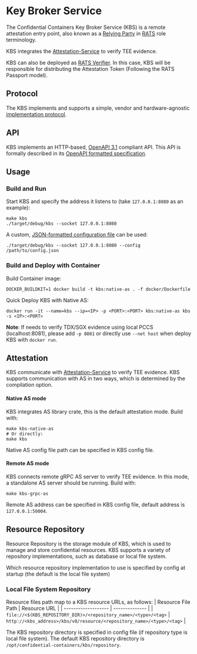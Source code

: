 # Key Broker Service

The Confidential Containers Key Broker Service (KBS) is a remote attestation
entry point, also known as a [Relying Party](https://www.ietf.org/archive/id/draft-ietf-rats-architecture-22.html)
in [RATS](https://datatracker.ietf.org/doc/draft-ietf-rats-architecture/)
role terminology.

KBS integrates the [Attestation-Service](https://github.com/confidential-containers/attestation-service) to verify TEE evidence.

KBS can also be deployed as [RATS Verifier](https://www.ietf.org/archive/id/draft-ietf-rats-architecture-22.html).
In this case, KBS will be responsible for distributing the Attestation Token (Following the RATS Passport model).

## Protocol

The KBS implements and supports a simple, vendor and hardware-agnostic
[implementation protocol](https://github.com/confidential-containers/kbs/blob/main/docs/kbs_attestation_protocol.md).

## API

KBS implements an HTTP-based, [OpenAPI 3.1](https://spec.openapis.org/oas/v3.1.0) compliant API.
This API is formally described in its [OpenAPI formatted specification](docs/kbs.yaml).

## Usage

### Build and Run

Start KBS and specify the address it listens to (take `127.0.0.1:8080` as an example):

```shell
make kbs
./target/debug/kbs --socket 127.0.0.1:8080
```

A custom, [JSON-formatted configuration file](src/config.rs) can be used:

```shell
./target/debug/kbs --socket 127.0.0.1:8080 --config /path/to/config.json
```

### Build and Deploy with Container

Build Container image:

```shell
DOCKER_BUILDKIT=1 docker build -t kbs:native-as . -f docker/Dockerfile
```

Quick Deploy KBS with Native AS:

```shell
docker run -it --name=kbs --ip=<IP> -p <PORT>:<PORT> kbs:native-as kbs -s <IP>:<PORT>
```

**Note**: If needs to verify TDX/SGX evidence using local PCCS (localhost:8081), please add `-p 8081` or directly use `--net host` when deploy KBS with `docker run`.

## Attestation

KBS communicate with [Attestation-Service](https://github.com/confidential-containers/attestation-service) to verify TEE evidence.
KBS supports communication with AS in two ways, which is determined by the compilation option.

#### Native AS mode

KBS integrates AS library crate, this is the default attestation mode. Build with:

```shell
make kbs-native-as
# Or directly:
make kbs
```
Native AS config file path can be specified in KBS config file.

#### Remote AS mode

KBS connects remote gRPC AS server to verify TEE evidence. In this mode, a standalone AS server should be running.
Build with:
```
make kbs-grpc-as
```
Remote AS address can be specified in KBS config file, default address is `127.0.0.1:50004`.

## Resource Repository

Resource Repository is the storage module of KBS, which is used to manage and store confidential resources.
KBS supports a variety of repository implementations, such as database or local file system.

Which resource repository implementation to use is specified by config at startup (the default is the local file system)

### Local File System Repository

Resource files path map to a KBS resource URLs, as follows:
| Resource File Path  | Resource URL |
| ------------------- | -------------- |
| `file://<$(KBS_REPOSITORY_DIR)>/<repository_name>/<type>/<tag>`  |  `http://<kbs_address>/kbs/v0/resource/<repository_name>/<type>/<tag>`  |

The KBS repository directory is specified in config file (if repository type is local file system).
The default KBS repository directory is `/opt/confidential-containers/kbs/repository`.


